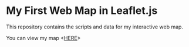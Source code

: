 # My First Web Map in Leaflet.js

This repository contains the scripts and data for my interactive web map.

You can view my map <[HERE](https://niekkoelewijn.github.io/FirstHTMLLeafletMap/)>
